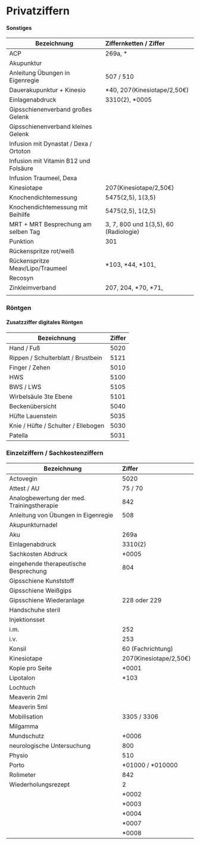 # Privatziffern

#### Sonstiges 
| Bezeichnung        | Ziffernketten / Ziffer           | 
| ------------- |:-------------| 
| ACP     | 269a, \* | 
| Akupunktur     |      |  
| Anleitung Übungen in Eigenregie |  507 / 510    |  
|   Dauerakupunktur + Kinesio   |   \*40, 207(Kinesiotape/2,50€)   |  
| Einlagenabdruck |  3310(2), \*0005    |   
|   Gipsschienenverband großes Gelenk   |      |  
|   Gipsschienenverband kleines Gelenk   |      |    
| Infusion mit Dynastat / Dexa / Ortoton     |      |  
| Infusion mit Vitamin B12 und Folsäure |      |   
| Infusion Traumeel, Dexa |      |   
| Kinesiotape |  207(Kinesiotape/2,50€)    |   
| Knochendichtemessung | 5475(2,5), 1(3,5)   |
| Knochendichtemessung mit Beihilfe |  5475(2,5), 1(2,5)  |
|MRT + MRT Besprechung am selben Tag  | 3, 7, 800 und 1(3,5), 60 (Radiologie)  |
|Punktion  | 301   |
| Rückenspritze rot/weiß |    |
| Rückenspritze Meav/Lipo/Traumeel |  \*103, *44, *101,  |
| Recosyn |    |
| Zinkleimverband |  207, 204, *70, *71, |
|  |    |




### Röntgen
####  Zusatzziffer digitales Röntgen

| Bezeichnung        | Ziffer           | 
| ------------- |:-------------| 
| Hand / Fuß    | 5020 | 
| Rippen / Schulterblatt / Brustbein   |5121 | 
|  Finger / Zehen  |5010 | 
| HWS   |5100 | 
|  BWS / LWS  | 5105 | 
|  Wirbelsäule 3te Ebene  | 5101 | 
|  Beckenübersicht  | 5040| 
|  Hüfte Lauenstein  |5035 | 
|  Knie / Hüfte / Schulter / Ellebogen  |5030 | 
|  Patella  | 5031| 



### Einzelziffern / Sachkostenziffern

| Bezeichnung        | Ziffer           | 
| ------------- |:-------------| 
| Actovegin   | 5020 | 
| Attest / AU    |75 / 70 | 
|  Analogbewertung der med. Trainingstherapie  |842 | 
|  Anleitung von Übungen in Eigenregie  |508 | 
| Akupunkturnadel  | | 
| Aku  | 269a | 
| Einlagenabdruck  |3310(2) | 
| Sachkosten Abdruck  | \*0005 | 
| eingehende therapeutische Besprechung  |804 | 
| Gipsschiene Kunststoff  | | 
| Gipsschiene Weißgips  |  |
| Gipsschiene Wiederanlage  | 228 oder 229 | 
| Handschuhe steril  | | 
| Injektionsset| |
| i.m. | 252|
| i.v. | 253|
| Konsil |60 (Fachrichtung) |
| Kinesiotape  |207(Kinesiotape/2,50€)  | 
| Kopie pro Seite |\*0001 | 
| Lipotalon  | \*103 | 
| Lochtuch  | | 
|  Meaverin 2ml |  | 
| Meaverin 5ml  | | 
| Mobilisation  | 3305 / 3306 | 
| Milgamma  |  | 
| Mundschutz  | \*0006 | 
| neurologische Untersuchung  | 800 | 
|  Physio | 510 | 
| Porto  | *01000 / *010000 | 
|  Rolimeter |842 |
| Wiederholungsrezept  | 2 | 
|   | \*0002 | 
|   | \*0003 | 
|   | \*0004 |  
|   |\*0007  | 
|   |\*0008  | 



